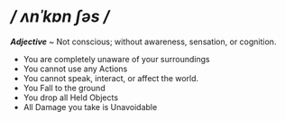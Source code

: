# */ ʌnˈkɒn ʃəs /*
***Adjective*** ~ Not conscious; without awareness, sensation, or cognition.

- You are completely unaware of your surroundings
- You cannot use any Actions
- You cannot speak, interact, or affect the world.
- You Fall to the ground
- You drop all Held Objects
- All Damage you take is Unavoidable